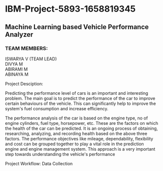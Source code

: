 # IBM-Project-5893-1658819345
## Machine Learning based Vehicle Performance Analyzer
### TEAM MEMBERS:
ISWARYA V (TEAM LEAD)<br>
DIVYA M <br>
ABIRAMI M <br>
ABINAYA M <br>

Project Desciption:<br>
<p>Predicting the performance level of cars is an important and interesting problem. The main goal is to predict the performance of the car to improve certain behaviours of the vehicle. This can significantly help to improve the system's fuel consumption and increase efficiency.

The performance analysis of the car is based on the engine type, no of engine cylinders, fuel type, horsepower, etc. These are the factors on which the health of the car can be predicted. It is an ongoing process of obtaining, researching, analyzing, and recording health based on the above three factors. The performance objectives like mileage, dependability, flexibility and cost can be grouped together to play a vital role in the prediction engine and engine management system. This approach is a very important step towards understanding the vehicle's performance</p>

Project Workflow:
Data Collection








